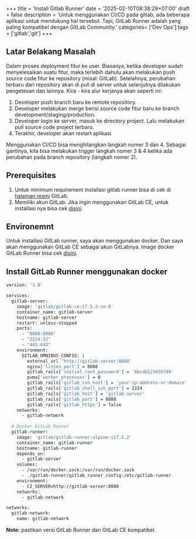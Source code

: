 +++
title = 'Install Gitlab Runner'
date = '2025-02-10T08:38:29+07:00'
draft = false
description = 'Untuk menggunakan CI/CD pada gitlab, ada beberapa aplikasi untuk mendukung hal tersebut. Tapi, GitLab Runner adalah yang paling kompatibel dengan GitLab Community.'
categories= ['Dev Ops']
tags = ['gitlab','git']
+++

## Latar Belakang Masalah
Dalam proses deployment fitur ke user. Biasanya, ketika developer sudah menyelesaikan suatu fitur, maka terlebih dahulu akan
melakukan push source code fitur ke repository (misal: GitLab). Setelahnya, perubahan terbaru dari repository akan di pull di server untuk selanjutnya
dilakukan pengetesan dan lainnya.
Kira - kira alur kerjanya akan seperti ini:
1. Developer push branch baru ke remote repository.
2. Developer melakukan merge berisi source code fitur baru ke branch development/staging/production.
3. Developer login ke server, masuk ke directory project. Lalu melakukan pull source code project terbaru.
4. Terakhir, developer akan restart aplikasi.

Menggunakan CI/CD bisa menghilangkan langkah nomer 3 dan 4. Sebagai gantinya, kita bisa melakukan trigger langkah nomer 3 & 4
ketika ada perubahan pada branch repository (langkah nomer 2).

## Prerequisites
1. Untuk minimum requirement installasi gitlab runner bisa di cek di [halaman resmi](https://docs.gitlab.com/ee/ci/runners/hosted_runners/linux.html#machine-types-available-for-linux-x86-64) GitLab.
2. Memiliki akun GitLab. Jika ingin menggunakan GitLab CE, untuk installasi nya bisa cek [disini](https://rohimoz28.github.io/blog/install-gitlab-community/).

## Environemnt
Untuk installasi GitLab runner, saya akan menggunakan docker. Dan saya akan menggunakan GitLab CE sebagai akun GitLabnya.
Image docker GitLab Runner bisa cek [disini](https://hub.docker.com/r/gitlab/gitlab-runner). 

## Install GitLab Runner menggunakan docker
```dockerfile
version: '3.8'

services:
  gitlab-server:
    image: 'gitlab/gitlab-ce:17.5.2-ce.0'
    container_name: gitlab-server
    hostname: gitlab-server
    restart: unless-stopped
    ports:
      - "8088:8088"
      - "2224:22"
      - "443:443"
    environment:
      GITLAB_OMNIBUS_CONFIG: |
        external_url 'http://gitlab-server:8088'
        nginx['listen_port'] = 8088
        gitlab_rails['initial_root_password'] = 'Abcd@123456789'
        puma['worker_processes'] = 0
        gitlab_rails['gitlab_ssh_host'] = 'your-ip-address-or-domain'
        gitlab_rails['gitlab_shell_ssh_port'] = 2224
        gitlab_rails['gitlab_host'] = 'gitlab-server'
        gitlab_rails['gitlab_port'] = 8088
        gitlab_rails['gitlab_https'] = false
    networks:
      - gitlab-network
  
  # Docker GitLab Runner
  gitlab-runner:
    image: 'gitlab/gitlab-runner:alpine-v17.5.2'
    container_name: gitlab-runner
    hostname: gitlab-runner
    depends_on:
      - gitlab-server
    volumes:
      - /var/run/docker.sock:/var/run/docker.sock
      - ./gitlab-runner/gitlab_runner_config:/etc/gitlab-runner
    environment:
      - CI_SERVER=http://gitlab-server:8088
    networks:
      - gitlab-network

networks:
  gitlab-network:
    name: gitlab-network
```

**Note:** pastikan versi GitLab Runner dan GitLab CE kompatibel.